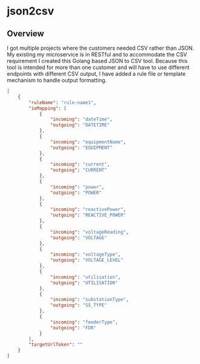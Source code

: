 # json2csv

## Overview
I got multiple projects where the customers needed CSV rather than JSON. My existing my microservice is in RESTful and to accommodate the CSV requirement I created this Golang based JSON to CSV tool. Because this tool is intended for more than one customer and will have to use different endpoints with different CSV output, I have added a rule file or template mechanism to handle output formatting.

```json
[
    {
        "ruleName": "rule-name1",
        "ioMapping": [
            {
                "incoming": "dateTime",
                "outgoing": "DATETIME"
            },            
            {
                "incoming": "equipmentName",
                "outgoing": "EQUIPMENT"
            },
            {
                "incoming": "current",
                "outgoing": "CURRENT"
            },
            {
                "incoming": "power", 
                "outgoing": "POWER"
            },
            {
                "incoming": "reactivePower", 
                "outgoing": "REACTIVE_POWER"
            },
            {
                "incoming": "voltageReading", 
                "outgoing": "VOLTAGE"
            },
            {
                "incoming": "voltageType",
                "outgoing": "VOLTAGE_LEVEL"
            },
            {
                "incoming": "utilisation",
                "outgoing": "UTILISATION"
            },
            {
                "incoming": "substationType",
                "outgoing": "SS_TYPE"
            },
            {
                "incoming": "feederType",
                "outgoing": "FDR"
            }
        ],
        "targetUrlToken": ""
    }    
]
```
